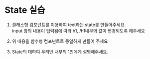 # State 실습

1. 클래스형 컴포넌트를 이용하여 text라는 state를 만들어주세요.<br>
input 창의 내용이 입력됨에 따라 h1, /h1내부의 값이 변경되도록 해주세요

2. 위 내용을 함수형 컴포넌트로 동일하게 만들어 주세요

3. State의 대하여 우리반 내부의 1인에게 설명해주세요.